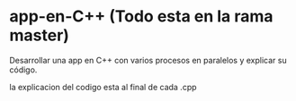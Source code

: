 # app-en-C++ (Todo esta en la rama master)
Desarrollar una app en C++ con varios procesos en paralelos y explicar su código.

la explicacion del codigo esta al final de cada .cpp
